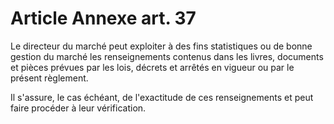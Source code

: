 # Article Annexe art. 37

Le directeur du marché peut exploiter à des fins statistiques ou de bonne gestion du marché les renseignements contenus dans les livres, documents et pièces prévues par les lois, décrets et arrêtés en vigueur ou par le présent règlement.

Il s'assure, le cas échéant, de l'exactitude de ces renseignements et peut faire procéder à leur vérification.
